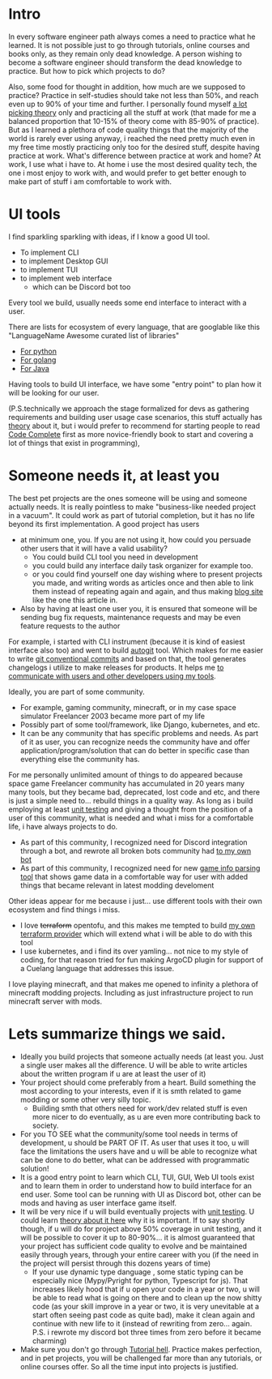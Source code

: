 # Intro

In every software engineer path always comes a need to practice what he learned.
It is not possible just to go through tutorials, online courses and books only, as they remain only dead knowledge.
A person wishing to become a software engineer should transform the dead knowledge to practice.
But how to pick which projects to do?

Also, some food for thought in addition, how much are we supposed to practice? Practice in self-studies should take not less than 50%, and reach even up to 90% of your time and further. I personally found myself [a lot picking theory]({{.SiteRoot}}favourite.html#CodeCompleteAPracticalHandbookofSoftwareConstruction) only and practicing all the stuff at work (that made for me a balanced proportion that 10-15% of theory come with 85-90% of practice). But as I learned a plethora of code quality things that the majority of the world is rarely ever using anyway, i reached the need pretty much even in my free time mostly practicing only too for the desired stuff, despite having practice at work. What's difference between practice at work and home? At work, I use what i have to. At home i use the most desired quality tech, the one i most enjoy to work with, and would prefer to get better enough to make part of stuff i am comfortable to work with.

# UI tools

I find sparkling sparkling with ideas, if I know a good UI tool.
- To implement CLI
- to implement Desktop GUI
- to implement TUI
- to implement web interface
    - which can be Discord bot too

Every tool we build, usually needs some end interface to interact with a user.

There are lists for ecosystem of every language, that are googlable like this "LanguageName Awesome curated list of libraries"
- [For python](<https://github.com/vinta/awesome-python#devops-tools>)
- [For golang](<https://github.com/avelino/awesome-go>)
- [For Java](<https://github.com/akullpp/awesome-java>)

Having tools to build UI interface, we have some "entry point" to plan how it will be looking for our user.

(P.S.technically we approach the stage formalized for devs as gathering requirements and building user usage case scenarios, this stuff actually has [theory]({{.SiteRoot}}favourite.html#SystemsAnalysisandDesign) about it, but i would prefer to recommend for starting people to read [Code Complete]({{.SiteRoot}}favourite.html#CodeCompleteAPracticalHandbookofSoftwareConstruction) first as more novice-friendly book to start and covering a lot of things that exist in programming), 

# Someone needs it, at least you

The best pet projects are the ones someone will be using and someone actually needs.
It is really pointless to make "business-like needed project in a vacuum". It could work as part of tutorial completion, but it has no life beyond its first implementation.
A good project has users 
- at minimum one, you. If you are not using it, how could you persuade other users that it will have a valid usability?
    - You could build CLI tool you need in development
    - you could build any interface daily task organizer for example too.
    - or you could find yourself one day wishing where to present projects you made, and writing words as articles once and then able to link them instead of repeating  again and again, and thus making [blog site]({{.SiteRoot}}) like the one this article in.
- Also by having at least one user you, it is ensured that someone will be sending bug fix requests, maintenance requests and may be even feature requests to the author

For example, i started with CLI instrument (because it is kind of easiest interface also too)
and went to build [autogit](<{{.SiteRoot}}pet_projects.html#autogit>) tool. Which makes for me easier to write [git conventional commits](<https://www.conventionalcommits.org/en/v1.0.0/>) and based on that, the tool generates changelogs i utilize to make releases for products. It helps me [to communicate with users and other developers using my tools]({{.SiteRoot}}article/git_conventional_commits.html).

Ideally, you are part of some community.
- For example, gaming community, minecraft, or in my case space simulator Freelancer 2003 became more part of my life
- Possibly part of some tool/framework, like Django, kubernetes, and etc.
- It can be any community that has specific problems and needs. As part of it as user, you can recognize needs the community have and offer application/program/solution that can do better in specific case than everything else the community has.

For me personally unlimited amount of things to do appeared because space game Freelancer community has accumulated in 20 years many many tools, but they became bad, deprecated, lost code and etc, and there is just a simple need to... rebuild things in a quality way. As long as i build employing at least [unit testing]({{.SiteRoot}}favourite.html#UnitTestingPrinciplesPracticesandPatterns) and giving a thought from the position of a user of this community, what is needed and what i miss for a comfortable life, i have always projects to do.
- As part of this community, I recognized need for Discord integration through a bot, and rewrote all broken bots community had [to my own bot]({{.SiteRoot}}pet_projects.html#fl-darkbot)
- As part of this community, I recognized need for new [game info parsing tool]({{.SiteRoot}}pet_projects.html#fl-darkstat) that shows game data in a comfortable way for user with added things that became relevant in latest modding develoment

Other ideas appear for me because i just... use different tools with their own ecosystem and find things i miss.
- I love ~~terraform~~ opentofu, and this makes me tempted to build [my own terraform provider](https://registry.terraform.io/browse/providers) which will extend what i will be able to do with this tool
- I use kubernetes, and i find its over yamling... not nice to my style of coding, for that reason tried for fun making ArgoCD plugin for support of a Cuelang language that addresses this issue.

I love playing minecraft, and that makes me opened to infinity a plethora of minecraft modding projects. Including as just infrastructure project to run minecraft server with mods.

# Lets summarize things we said.

- Ideally you build projects that someone actually needs (at least you. Just a single user makes all the difference. U will be able to write articles about the written program if u are at least the user of it)
- Your project should come preferably from a heart. Build something the most according to your interests, even if it is smth related to game modding or some other very silly topic.
    - Building smth that others need for work/dev related stuff is even more nicer to do eventually, as u are even more contributing back to society.
- For you TO SEE what the community/some tool needs in terms of development, u should be PART OF IT. As user that uses it too, u will face the limitations the users have and u will be able to recognize what can be done to do better, what can be addressed with programmatic solution!
- It is a good entry point to learn which CLI, TUI, GUI, Web UI tools exist and to learn them in order to understand how to build interface for an end user. Some tool can be running with UI as Discord bot, other can be mods and having as user interface game itself.
- It will be very nice if u will build eventually projects with [unit testing]({{.SiteRoot}}favourite.html#TestDrivenDevelopmentByExample). U could learn [theory about it here]({{.SiteRoot}}favourite.html#UnitTestingPrinciplesPracticesandPatterns) why it is important. If to say shortly though, if u will do for project above 50% coverage in unit testing, and it will be possible to cover it up to 80-90%... it is almost guaranteed that your project has sufficient code quality to evolve and be maintained easily through years, through your entire career with you (if the need in the project will persist through this dozens years of time)
    - If your use dynamic type danguage , some static typing can be especially nice (Mypy/Pyright for python, Typescript for js). That increases likely hood that if u open your code in a year or two, u will be able to read what is going on there and to clean up the now shitty code (as your skill improve in a year or two, it is very unevitable at a start often seeing past code as quite bad), make it clean again and continue with new life to it (instead of rewriting from zero... again. P.S. i rewrote my discord bot three times from zero before it became charming)
- Make sure you don't go through [Tutorial hell](https://www.linkedin.com/pulse/escaping-tutorial-hell-guide-progress-your-learning-journey-jatasra-dvdgf). Practice makes perfection, and in pet projects, you will be challenged far more than any tutorials, or online courses offer. So all the time input into projects is justified.
